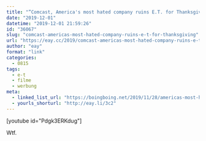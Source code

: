 ```yaml
---
title: "”Comcast, America's most hated company ruins E.T. for Thanksgiving“"
date: "2019-12-01"
datetime: "2019-12-01 21:59:26"
id: "36067"
slug: "comcast-americas-most-hated-company-ruins-e-t-for-thanksgiving"
url: "https://eay.cc/2019/comcast-americas-most-hated-company-ruins-e-t-for-thanksgiving/"
author: "eay"
format: "link"
categories:
  - 0815
tags:
  - e-t
  - filme
  - werbung
meta:
  - linked_list_url: "https://boingboing.net/2019/11/28/americas-most-hated-company.html"
  - yourls_shorturl: "http://eay.li/3c2"
---
```


\[youtube id="Pdgk3ERKdug"\]

Wtf.
